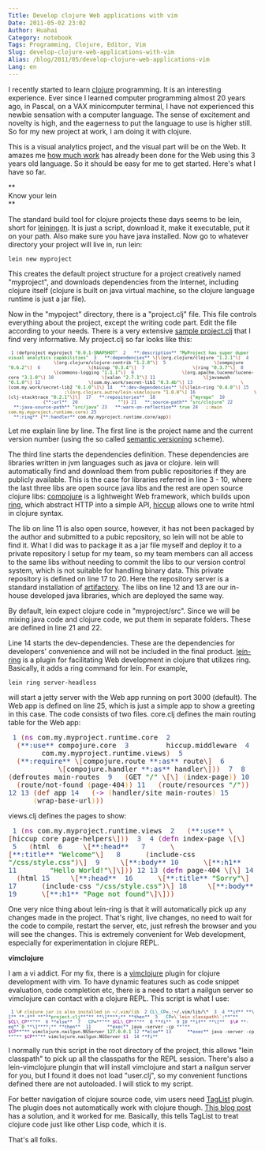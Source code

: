 ```yaml
---
Title: Develop clojure Web applications with vim
Date: 2011-05-02 23:02
Author: Huahai
Category: notebook
Tags: Programming, Clojure, Editor, Vim
Slug: develop-clojure-web-applications-with-vim
Alias: /blog/2011/05/develop-clojure-web-applications-vim
Lang: en
---
```


I recently started to learn [clojure](https://clojure.org) programming. It is an interesting experience. Ever since I learned computer programming almost 20 years ago, in Pascal, on a VAX minicomputer terminal, I have not experienced this newbie sensation with a computer language. The sense of excitement and novelty is high, and the eagerness to put the language to use is higher still. So for my new project at work, I am doing it with clojure.

This is a visual analytics project, and the visual part will be on the Web. It amazes me [how much work](https://www.glenstampoultzis.net/blog/clojure-web-infrastructure/) has already been done for the Web using this 3 years old language. So it should be easy for me to get started. Here's what I have so far.

**  
Know your lein  
**

The standard build tool for clojure projects these days seems to be lein, short for [leiningen](https://github.com/technomancy/leiningen). It is just a script, download it, make it executable, put it on your path. Also make sure you have java installed. Now go to whatever directory your project will live in, run lein:

`lein new myproject`

This creates the default project structure for a project creatively named "myproject", and downloads dependencies from the Internet, including clojure itself (clojure is built on java virtual machine, so the clojure language runtime is just a jar file).

Now in the "mypoject" directory, there is a "project.clj" file. This file controls everything about the project, except the writing code part. Edit the file according to your needs. There is a very extensive [sample project.clj](https://github.com/technomancy/leiningen/blob/master/sample.project.clj) that I find very informative. My project.clj so far looks like this:

<font face="monospace" size="1em">  
<font color="#375288"> 1 </font><font color="#912f11">(</font>defproject myproject <font color="#077807">"0.0.1-SNAPSHOT"</font>  
<font color="#375288"> 2 </font>  <font color="#1f3f81">**:description**</font> <font color="#077807">"MyProject has super duper visual analytics capabilities"</font>  
<font color="#375288"> 3 </font>  <font color="#1f3f81">**:dependencies**</font> <font color="#912f11">\[\[</font>org.clojure/clojure <font color="#077807">"1.2.1"</font><font color="#912f11">\]</font>  
<font color="#375288"> 4 </font>                 <font color="#912f11">\[</font>org.clojure/clojure-contrib <font color="#077807">"1.2.0"</font><font color="#912f11">\]</font>  
<font color="#375288"> 5 </font>                 <font color="#912f11">\[</font>compojure <font color="#077807">"0.6.2"</font><font color="#912f11">\]</font>  
<font color="#375288"> 6 </font>                 <font color="#912f11">\[</font>hiccup <font color="#077807">"0.3.4"</font><font color="#912f11">\]</font>  
<font color="#375288"> 7 </font>                 <font color="#912f11">\[</font>ring <font color="#077807">"0.3.7"</font><font color="#912f11">\]</font>  
<font color="#375288"> 8 </font>                 <font color="#912f11">\[</font>commons-logging <font color="#077807">"1.1.1"</font><font color="#912f11">\]</font>  
<font color="#375288"> 9 </font>                 <font color="#912f11">\[</font>org.apache.lucene/lucene-core <font color="#077807">"3.1.0"</font><font color="#912f11">\]</font>  
<font color="#375288">10 </font>                 <font color="#912f11">\[</font>xalan <font color="#077807">"2.7.1"</font><font color="#912f11">\]</font>  
<font color="#375288">11 </font>                 <font color="#912f11">\[</font>javaewah <font color="#077807">"0.1.0"</font><font color="#912f11">\]</font>  
<font color="#375288">12 </font>                 <font color="#912f11">\[</font>com.my.work/secret-lib1 <font color="#077807">"0.3.4b"</font><font color="#912f11">\]</font>  
<font color="#375288">13 </font>                 <font color="#912f11">\[</font>com.my.work/secret-lib2 <font color="#077807">"0.1.0"</font><font color="#912f11">\]\]</font>  
<font color="#375288">14 </font>  <font color="#1f3f81">**:dev-dependencies**</font> <font color="#912f11">\[\[</font>lein-ring <font color="#077807">"0.4.0"</font><font color="#912f11">\]</font>  
<font color="#375288">15 </font>                     <font color="#786000">;\[org.clojars.autre/lein-vimclojure "1.0.0"\]</font>  
<font color="#375288">16 </font>                     <font color="#912f11">\[</font>clj-stacktrace <font color="#077807">"0.2.1"</font><font color="#912f11">\]\]</font>   
<font color="#375288">17 </font>  <font color="#1f3f81">**:repositories**</font>   
<font color="#375288">18 </font>            <font color="#912f11">{</font><font color="#077807">"myrepo"</font>   
<font color="#375288">19 </font>             <font color="#912f11">{</font><font color="#1f3f81">**:url**</font>   
<font color="#375288">20 </font>              <font color="#077807">"<https://myrepo.my.com:8080/artifactory/libs-release-local>"</font><font color="#912f11">}}</font>  
<font color="#375288">21 </font>  <font color="#1f3f81">**:source-path**</font> <font color="#077807">"src/clojure"</font>  
<font color="#375288">22 </font>  <font color="#1f3f81">**:java-source-path**</font> <font color="#077807">"src/java"</font>  
<font color="#375288">23 </font>  <font color="#1f3f81">**:warn-on-reflection**</font> <font color="#077807">true</font>  
<font color="#375288">24 </font>  <font color="#786000">;:main com.my.myproject.runtime.core)</font>  
<font color="#375288">25 </font>  <font color="#1f3f81">**:ring**</font> <font color="#912f11">{</font><font color="#1f3f81">**:handler**</font> com.my.myproject.runtime.core/app<font color="#912f11">})</font>  
</font>

Let me explain line by line. The first line is the project name and the current version number (using the so called [semantic versioning](https://semver.org) scheme).

The third line starts the dependencies definition. These dependencies are libraries written in jvm languages such as java or clojure. lein will automatically find and download them from public repositories if they are publicly available. This is the case for libraries referred in line 3 - 10, where the last three libs are open source java libs and the rest are open source clojure libs: [compojure](https://github.com/weavejester/compojure) is a lightweight Web framework, which builds upon [ring](https://github.com/mmcgrana/ring), which abstract HTTP into a simple API, [hiccup](https://github.com/weavejester/hiccup) allows one to write html in clojure syntax.

The lib on line 11 is also open source, however, it has not been packaged by the author and submitted to a pubic repository, so lein will not be able to find it. What I did was to package it as a jar file myself and deploy it to a private repository I setup for my team, so my team members can all access to the same libs without needing to commit the libs to our version control system, which is not suitable for handling binary data. This private repository is defined on line 17 to 20. Here the repository server is a standard installation of [artifactory](https://www.jfrog.com/products.php). The libs on line 12 and 13 are our in-house developed java libraries, which are deployed the same way.

By default, lein expect clojure code in "myproject/src". Since we will be mixing java code and clojure code, we put them in separate folders. These are defined in line 21 and 22.

Line 14 starts the dev-dependencies. These are the dependencies for developers' convenience and will not be included in the final product. [lein-ring](https://github.com/weavejester/lein-ring) is a plugin for facilitating Web development in clojure that utilizes ring. Basically, it adds a ring command for lein. For example,

`lein ring server-headless`

will start a jetty server with the Web app running on port 3000 (default). The Web app is defined on line 25, which is just a simple app to show a greeting in this case. The code consists of two files. core.clj defines the main routing table for the Web app:

<font face="monospace">  
<font color="#375288"> 1 </font><font color="#912f11">(</font><font color="#800090">ns</font> com.my.myproject.runtime.core  
<font color="#375288"> 2 </font>  <font color="#cd3700">(</font><font color="#1f3f81">**:use**</font> compojure.core  
<font color="#375288"> 3 </font>        hiccup.middleware  
<font color="#375288"> 4 </font>        com.my.myproject.runtime.views<font color="#cd3700">)</font>  
<font color="#375288"> 5 </font>  <font color="#cd3700">(</font><font color="#1f3f81">**:require**</font> <font color="#912f11">\[</font>compojure.route <font color="#1f3f81">**:as**</font> route<font color="#912f11">\]</font>  
<font color="#375288"> 6 </font>            <font color="#912f11">\[</font>compojure.handler <font color="#1f3f81">**:as**</font> handler<font color="#912f11">\]</font><font color="#cd3700">)</font><font color="#912f11">)</font>  
<font color="#375288"> 7 </font>  
<font color="#375288"> 8 </font><font color="#912f11">(</font>defroutes main-routes  
<font color="#375288"> 9 </font>  <font color="#cd3700">(</font>GET <font color="#077807">"/"</font> <font color="#912f11">\[\]</font> <font color="#ee9a00">(</font>index-page<font color="#ee9a00">)</font><font color="#cd3700">)</font>  
<font color="#375288">10 </font>  <font color="#cd3700">(</font>route/not-found <font color="#ee9a00">(</font>page-404<font color="#ee9a00">)</font><font color="#cd3700">)</font>  
<font color="#375288">11 </font>  <font color="#cd3700">(</font>route/resources <font color="#077807">"/"</font><font color="#cd3700">)</font><font color="#912f11">)</font>  
<font color="#375288">12 </font>  
<font color="#375288">13 </font><font color="#912f11">(</font><font color="#912f11">def</font> app  
<font color="#375288">14 </font>  <font color="#cd3700">(</font><font color="#800090">-&gt;</font> <font color="#ee9a00">(</font>handler/site main-routes<font color="#ee9a00">)</font>  
<font color="#375288">15 </font>      <font color="#ee9a00">(</font>wrap-base-url<font color="#ee9a00">)</font><font color="#cd3700">)</font><font color="#912f11">)</font>  
</font>

views.clj defines the pages to show:

<font face="monospace">  
<font color="#375288"> 1 </font><font color="#912f11">(</font><font color="#800090">ns</font> com.my.myproject.runtime.views  
<font color="#375288"> 2 </font>  <font color="#cd3700">(</font><font color="#1f3f81">**:use**</font> <font color="#912f11">\[</font>hiccup core page-helpers<font color="#912f11">\]</font><font color="#cd3700">)</font><font color="#912f11">)</font>  
<font color="#375288"> 3 </font>  
<font color="#375288"> 4 </font><font color="#912f11">(</font><font color="#800090">defn</font> index-page <font color="#912f11">\[\]</font>  
<font color="#375288"> 5 </font>  <font color="#cd3700">(</font>html  
<font color="#375288"> 6 </font>    <font color="#912f11">\[</font><font color="#1f3f81">**:head**</font>   
<font color="#375288"> 7 </font>     <font color="#912f11">\[</font><font color="#1f3f81">**:title**</font> <font color="#077807">"Welcome"</font><font color="#912f11">\]</font>   
<font color="#375288"> 8 </font>     <font color="#912f11">(</font>include-css <font color="#077807">"/css/style.css"</font><font color="#912f11">)\]</font>  
<font color="#375288"> 9 </font>    <font color="#912f11">\[</font><font color="#1f3f81">**:body**</font>  
<font color="#375288">10 </font>     <font color="#912f11">\[</font><font color="#1f3f81">**:h1**</font>   
<font color="#375288">11 </font>       <font color="#077807">"Hello World!"</font><font color="#912f11">\]\]</font><font color="#cd3700">)</font><font color="#912f11">)</font>  
<font color="#375288">12 </font>  
<font color="#375288">13 </font><font color="#912f11">(</font><font color="#800090">defn</font> page-404 <font color="#912f11">\[\]</font>  
<font color="#375288">14 </font>  <font color="#cd3700">(</font>html  
<font color="#375288">15 </font>    <font color="#912f11">\[</font><font color="#1f3f81">**:head**</font>   
<font color="#375288">16 </font>     <font color="#912f11">\[</font><font color="#1f3f81">**:title**</font> <font color="#077807">"Sorry"</font><font color="#912f11">\]</font>   
<font color="#375288">17 </font>     <font color="#912f11">(</font>include-css <font color="#077807">"/css/style.css"</font><font color="#912f11">)\]</font>  
<font color="#375288">18 </font>    <font color="#912f11">\[</font><font color="#1f3f81">**:body**</font>  
<font color="#375288">19 </font>     <font color="#912f11">\[</font><font color="#1f3f81">**:h1**</font> <font color="#077807">"Page not found"</font><font color="#912f11">\]\]</font><font color="#cd3700">)</font><font color="#912f11">)</font>  
</font>

One very nice thing about lein-ring is that it will automatically pick up any changes made in the project. That's right, live changes, no need to wait for the code to compile, restart the server, etc, just refresh the browser and you will see the changes. This is extremely convenient for Web development, especially for experimentation in clojure REPL.

**vimclojure**

I am a vi addict. For my fix, there is a [vimclojure](https://www.vim.org/scripts/script.php?script_id=2501) plugin for clojure development with vim. To have dynamic features such as code snippet evaluation, code completion etc, there is a need to start a nailgun server so vimclojure can contact with a clojure REPL. This script is what I use:

<font face="monospace" size="1em">  
<font color="#375288"> 1 </font><font color="#786000">\# clojure jar is also installed in ~/.vim/lib</font>  
<font color="#375288"> 2 </font><font color="#007080">CL\_CP</font>=.:~/.vim/lib/\*  
<font color="#375288"> 3 </font>  
<font color="#375288"> 4 </font><font color="#1f3f81">**if** </font><font color="#1f3f81">**\[**</font> <font color="#1f3f81">**-f**</font> <font color="#1f3f81">**"**</font><font color="#077807">project.clj</font><font color="#1f3f81">**"**</font> <font color="#1f3f81">**\]**</font><font color="#1f3f81">**;**</font> <font color="#1f3f81">**then**</font>  
<font color="#375288"> 5 </font>  <font color="#007080">CP</font>=<font color="#912f11">\`lein classpath\`</font>:<font color="#1f3f81">**"**</font><font color="#800090"> $CL\_CP</font><font color="#1f3f81">**"**</font>  
<font color="#375288"> 6 </font><font color="#1f3f81">**else**</font>  
<font color="#375288"> 7 </font>  <font color="#007080">CP</font>=<font color="#1f3f81">**"**</font><font color="#800090"> $CL\_CP</font><font color="#1f3f81">**"**</font>  
<font color="#375288"> 8 </font><font color="#1f3f81">**fi**</font>  
<font color="#375288"> 9 </font>  
<font color="#375288">10 </font><font color="#1f3f81">**if** </font><font color="#1f3f81">**\[**</font> <font color="#800090"> $\#</font> <font color="#1f3f81">**-eq**</font> <font color="#077807">0</font> <font color="#1f3f81">**\]**</font><font color="#1f3f81">**;**</font> <font color="#1f3f81">**then**</font>   
<font color="#375288">11 </font>     <font color="#1f3f81">**exec**</font> java -server -cp <font color="#1f3f81">**"**</font><font color="#800090"> $CP</font><font color="#1f3f81">**"**</font> vimclojure.nailgun.NGServer <font color="#077807">127</font>.<font color="#077807">0</font>.<font color="#077807">0</font>.<font color="#077807">1</font>  
<font color="#375288">12 </font><font color="#1f3f81">**else**</font>  
<font color="#375288">13 </font>     <font color="#1f3f81">**exec**</font> java -server -cp <font color="#1f3f81">**"**</font><font color="#800090"> $CP</font><font color="#1f3f81">**"**</font> vimclojure.nailgun.NGServer <font color="#800090"> $1</font>   
<font color="#375288">14 </font><font color="#1f3f81">**fi**</font>  
</font>

I normally run this script in the root directory of the project, this allows "lein classpath" to pick up all the classpaths for the REPL session. There's also a lein-vimclojure plungin that will install vimclojure and start a nailgun server for you, but I found it does not load "user.clj", so my convenient functions defined there are not autoloaded. I will stick to my script.

For better navigation of clojure source code, vim users need [TagList](https://www.vim.org/scripts/script.php?script_id=273) plugin. The plugin does not automatically work with clojure though. [This blog post](https://kuriqoo.blogspot.com/2011/02/using-clojure-in-vim.html) has a solution, and it worked for me. Basically, this tells TagList to treat clojure code just like other Lisp code, which it is.

That's all folks.

